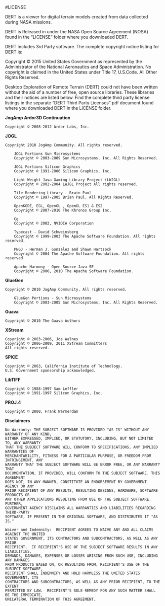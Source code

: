 #LICENSE

DERT is a viewer for digital terrain models created from data collected during NASA missions.

DERT is Released in under the NASA Open Source Agreement (NOSA) found in the “LICENSE” folder where you downloaded DERT.

DERT includes 3rd Party software. The complete copyright notice listing for DERT is:

Copyright © 2015 United States Government as represented by the Administrator of the National Aeronautics and Space
Administration.  No copyright is claimed in the United States under Title 17, U.S.Code. All Other Rights Reserved.

Desktop Exploration of Remote Terrain (DERT) could not have been written without the aid of a number of free, open source
libraries. These libraries and their notices are listed below. Find the complete third party license listings in the
separate “DERT Third Party Licenses” pdf document found where you downloaded DERT in the LICENSE folder.
 
 
**JogAmp Ardor3D Continuation**

	Copyright © 2008-2012 Ardor Labs, Inc.

 
**JOGL**

	Copyright 2010 JogAmp Community. All rights reserved.
	 
		JOGL Portions Sun Microsystems
		Copyright © 2003-2009 Sun Microsystems, Inc. All Rights Reserved.
 
		JOGL Portions Silicon Graphics
		Copyright © 1991-2000 Silicon Graphics, Inc.
 
		Light Weight Java Gaming Library Project (LWJGL)
		Copyright © 2002-2004 LWJGL Project All rights reserved.
 
		Tile Rendering Library - Brain Paul
		Copyright © 1997-2005 Brian Paul. All Rights Reserved.
 
		OpenKODE, EGL, OpenGL , OpenGL ES1 & ES2
		Copyright © 2007-2010 The Khronos Group Inc.
 
		Cg
		Copyright © 2002, NVIDIA Corporation
 
		Typecast - David Schweinsberg
		Copyright © 1999-2003 The Apache Software Foundation. All rights reserved.
 
		PNGJ - Herman J. Gonzalez and Shawn Hartsock
		Copyright © 2004 The Apache Software Foundation. All rights reserved.
 
		Apache Harmony - Open Source Java SE
		Copyright © 2006, 2010 The Apache Software Foundation.
 
 **GlueGen**
 
	Copyright © 2010 JogAmp Community. All rights reserved.
 
		GlueGen Portions - Sun Microsystems
		Copyright © 2003-2005 Sun Microsystems, Inc. All Rights Reserved.
 
**Guava**

	Copyright © 2010 The Guava Authors


**XStream**

	Copyright © 2003-2006, Joe Walnes
	Copyright © 2006-2009, 2011 XStream Committers
	All rights reserved.
 
**SPICE**

	Copyright © 2003, California Institute of Technology.
	U.S. Government sponsorship acknowledged.
 
**LibTIFF**

	Copyright © 1988-1997 Sam Leffler
	Copyright © 1991-1997 Silicon Graphics, Inc.
 
**PROJ.4**

	Copyright © 2000, Frank Warmerdam
 

**Disclaimers**

	No Warranty: THE SUBJECT SOFTWARE IS PROVIDED "AS IS" WITHOUT ANY WARRANTY OF ANY KIND,
	EITHER EXPRESSED, IMPLIED, OR STATUTORY, INCLUDING, BUT NOT LIMITED TO, ANY WARRANTY
	THAT THE SUBJECT SOFTWARE WILL CONFORM TO SPECIFICATIONS, ANY IMPLIED WARRANTIES OF
	MERCHANTABILITY, FITNESS FOR A PARTICULAR PURPOSE, OR FREEDOM FROM INFRINGEMENT, ANY
	WARRANTY THAT THE SUBJECT SOFTWARE WILL BE ERROR FREE, OR ANY WARRANTY THAT
	DOCUMENTATION, IF PROVIDED, WILL CONFORM TO THE SUBJECT SOFTWARE. THIS AGREEMENT
	DOES NOT, IN ANY MANNER, CONSTITUTE AN ENDORSEMENT BY GOVERNMENT AGENCY OR ANY
	PRIOR RECIPIENT OF ANY RESULTS, RESULTING DESIGNS, HARDWARE, SOFTWARE PRODUCTS OR
	ANY OTHER APPLICATIONS RESULTING FROM USE OF THE SUBJECT SOFTWARE.  FURTHER,
	GOVERNMENT AGENCY DISCLAIMS ALL WARRANTIES AND LIABILITIES REGARDING THIRD-PARTY
	SOFTWARE, IF PRESENT IN THE ORIGINAL SOFTWARE, AND DISTRIBUTES IT "AS IS."

	Waiver and Indemnity:  RECIPIENT AGREES TO WAIVE ANY AND ALL CLAIMS AGAINST THE UNITED
	STATES GOVERNMENT, ITS CONTRACTORS AND SUBCONTRACTORS, AS WELL AS ANY PRIOR
	RECIPIENT.  IF RECIPIENT'S USE OF THE SUBJECT SOFTWARE RESULTS IN ANY LIABILITIES,
	DEMANDS, DAMAGES, EXPENSES OR LOSSES ARISING FROM SUCH USE, INCLUDING ANY DAMAGES
	FROM PRODUCTS BASED ON, OR RESULTING FROM, RECIPIENT'S USE OF THE SUBJECT SOFTWARE,
	RECIPIENT SHALL INDEMNIFY AND HOLD HARMLESS THE UNITED STATES GOVERNMENT, ITS
	CONTRACTORS AND SUBCONTRACTORS, AS WELL AS ANY PRIOR RECIPIENT, TO THE EXTENT
	PERMITTED BY LAW.  RECIPIENT'S SOLE REMEDY FOR ANY SUCH MATTER SHALL BE THE IMMEDIATE,
	UNILATERAL TERMINATION OF THIS AGREEMENT.
